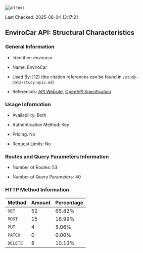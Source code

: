 ![alt text](https://img.shields.io/badge/OpenAPI_Specification-Valid-green.svg)

Last Checked: 2025-08-04 13:17:21

## EnviroCar API: Structural Characteristics

### General Information

- Identifier: envirocar

- Name: EnviroCar

- Used By: [12] (the citation references can be found in `/study-data/study-apis.md`)

- References: [API Website](https://envirocar.github.io/enviroCar-server/api), [OpenAPI Specification](https://envirocar.org/api/stable/api-docs.json)

### Usage Information

- Availability: Both

- Authentication Method: Key

- Pricing: No

- Request Limits: No

### Routes and Query Parameters Information

- Number of Routes: 53

- Number of Query Parameters: 40

### HTTP Method Information

| Method | Amount | Percentage |
|--------|--------|------------|
| `GET` | 52 | 65.82% |
| `POST` | 15 | 18.99% |
| `PUT` | 4 | 5.06% |
| `PATCH` | 0 | 0.00% |
| `DELETE` | 8 | 10.13% |
